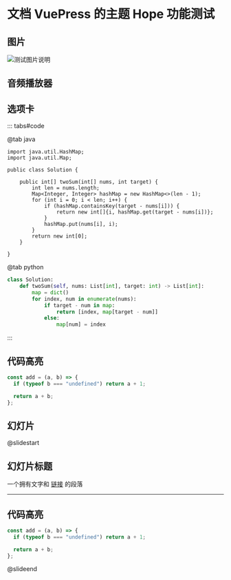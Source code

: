 # 文档 VuePress 的主题 Hope 功能测试

## 图片

![测试图片说明](https://picture-bed.dance8.fun/crazy-algo/2024-10-05/d864af50-bccf-43be-a9a8-deef9c03a157.png)


## 音频播放器

<VidStack
  src="https://files.vidstack.io/sprite-fight/720p.mp4"
  poster="https://files.vidstack.io/sprite-fight/poster.webp"
/>

<VidStack src="https://minio.dance8.fun/songs/20241014/%E5%A8%81%E6%98%8E%E6%AD%8C-%E6%95%A2%E9%97%AE%E8%B7%AF%E5%9C%A8%E4%BD%95%E6%96%B9%EF%BC%88%E5%8E%9F%E5%94%B1%EF%BC%9A%E8%92%8B%E5%A4%A7%E4%B8%BA%EF%BC%89.mp3" title="威明歌-敢问路在何方（原唱：蒋大为）" />


## 选项卡

::: tabs#code

@tab java

```java{1,3-7}
import java.util.HashMap;
import java.util.Map;

public class Solution {

    public int[] twoSum(int[] nums, int target) {
        int len = nums.length;
        Map<Integer, Integer> hashMap = new HashMap<>(len - 1);
        for (int i = 0; i < len; i++) {
            if (hashMap.containsKey(target - nums[i])) {
                return new int[]{i, hashMap.get(target - nums[i])};
            }
            hashMap.put(nums[i], i);
        }
        return new int[0];
    }
    
}
```

@tab python

```python
class Solution:
    def twoSum(self, nums: List[int], target: int) -> List[int]:
        map = dict()
        for index, num in enumerate(nums):
            if target - num in map:
                return [index, map[target - num]]
            else:
                map[num] = index

```

:::


## 代码高亮

```js [2-4|1-5]
const add = (a, b) => {
  if (typeof b === "undefined") return a + 1;

  return a + b;
};
```


## 幻灯片

@slidestart

## 幻灯片标题

一个拥有文字和 [链接](https://mister-hope.com) 的段落

---

## 代码高亮

```js [2-4|1-5]
const add = (a, b) => {
  if (typeof b === "undefined") return a + 1;

  return a + b;
};
```

@slideend